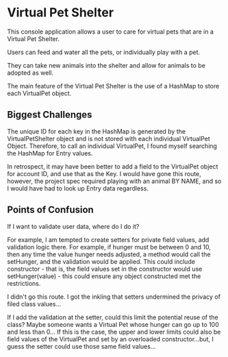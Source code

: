 # Virtual Pet Shelter

This console application allows a user to care for virtual pets that are in a Virtual Pet Shelter.

Users can feed and water all the pets, or individually play with a pet.

They can take new animals into the shelter and allow for animals to be adopted as well. 

The main feature of the Virtual Pet Shelter is the use of a HashMap to store each VirtualPet object. 

## Biggest Challenges
The unique ID for each key in the HashMap is generated by the VirtualPetShelter object and is not stored with each individual VirtualPet Object.  Therefore, to call an  individual VirtualPet, I found myself searching the HashMap for Entry values.

In retrospect, it may have been better to add a field to the VirtualPet object for account ID, and use that as the Key. I would have gone this route, however, the project spec required playing with an animal BY NAME, and so I would have had to look up Entry data regardless.

## Points of Confusion
If I want to validate user data, where do I do it?  

For example, I am tempted to create setters for private field values, add validation logic there.  For example, if hunger must be between 0 and 10, then any time the value hunger needs adjusted, a method would call the setHunger, and the validation would be applied.  This could include constructor - that is, the field values set in the constructor would use setHunger(value) - this could ensure any object constructed met the restrictions.  

I didn't go this route.  I got the inkling that setters undermined the privacy of filed class values...

If I add the validation at the setter, could this limit the potential reuse of the class? Maybe someone wants a Virtual Pet whose hunger can go up to 100 and less than 0...  If this is the case, the upper and lower limits could also be field values of the VirtualPet and set by an overloaded constructor...but, I guess the setter could use those same field values...




